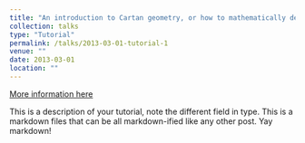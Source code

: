 ```yaml
---
title: "An introduction to Cartan geometry, or how to mathematically describe a Hamster rolling a ball on Curved space."
collection: talks
type: "Tutorial"
permalink: /talks/2013-03-01-tutorial-1
venue: ""
date: 2013-03-01
location: ""
---
```


[More information here](http://exampleurl.com)

This is a description of your tutorial, note the different field in type. This is a markdown files that can be all markdown-ified like any other post. Yay markdown! 
